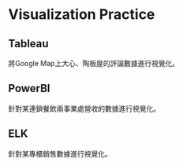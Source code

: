 # Visualization Practice

## Tableau

將Google Map上大心、陶板屋的評論數據進行視覺化。

## PowerBI

針對某連鎖餐飲兩事業處營收的數據進行視覺化。

## ELK

針對某專櫃銷售數據進行視覺化。
